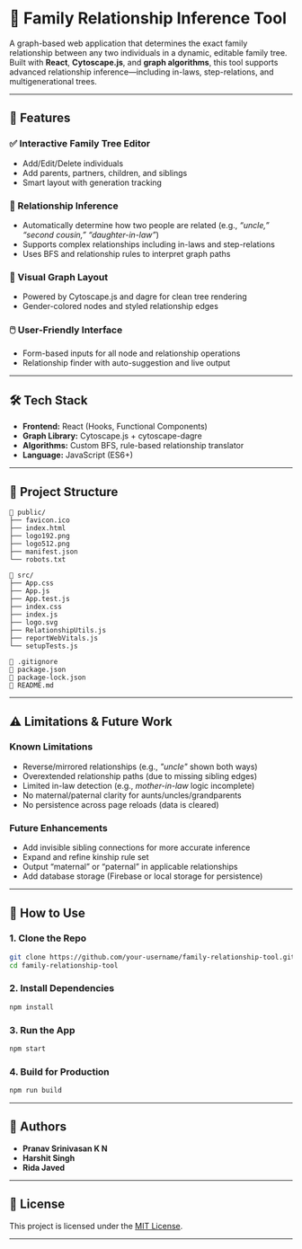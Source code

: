 # 🧬 Family Relationship Inference Tool

A graph-based web application that determines the exact family relationship between any two individuals in a dynamic, editable family tree. Built with **React**, **Cytoscape.js**, and **graph algorithms**, this tool supports advanced relationship inference—including in-laws, step-relations, and multigenerational trees.

---

## 🚀 Features

### ✅ Interactive Family Tree Editor
- Add/Edit/Delete individuals
- Add parents, partners, children, and siblings
- Smart layout with generation tracking

### 🧠 Relationship Inference
- Automatically determine how two people are related (e.g., *“uncle,” “second cousin,” “daughter-in-law”*)
- Supports complex relationships including in-laws and step-relations
- Uses BFS and relationship rules to interpret graph paths

### 🧩 Visual Graph Layout
- Powered by Cytoscape.js and dagre for clean tree rendering
- Gender-colored nodes and styled relationship edges

### 🖱️ User-Friendly Interface
- Form-based inputs for all node and relationship operations
- Relationship finder with auto-suggestion and live output

---

## 🛠️ Tech Stack

- **Frontend:** React (Hooks, Functional Components)
- **Graph Library:** Cytoscape.js + cytoscape-dagre
- **Algorithms:** Custom BFS, rule-based relationship translator
- **Language:** JavaScript (ES6+)

---


## 📂 Project Structure

```
📁 public/
├── favicon.ico
├── index.html
├── logo192.png
├── logo512.png
├── manifest.json
└── robots.txt

📁 src/
├── App.css
├── App.js
├── App.test.js
├── index.css
├── index.js
├── logo.svg
├── RelationshipUtils.js
├── reportWebVitals.js
└── setupTests.js

📄 .gitignore
📄 package.json
📄 package-lock.json
📄 README.md
```

---

## ⚠️ Limitations & Future Work

### Known Limitations
- Reverse/mirrored relationships (e.g., *"uncle"* shown both ways)
- Overextended relationship paths (due to missing sibling edges)
- Limited in-law detection (e.g., *mother-in-law* logic incomplete)
- No maternal/paternal clarity for aunts/uncles/grandparents
- No persistence across page reloads (data is cleared)

### Future Enhancements
- Add invisible sibling connections for more accurate inference
- Expand and refine kinship rule set
- Output “maternal” or “paternal” in applicable relationships
- Add database storage (Firebase or local storage for persistence)

---

## 🧭 How to Use

### 1. Clone the Repo
```bash
git clone https://github.com/your-username/family-relationship-tool.git
cd family-relationship-tool
```

### 2. Install Dependencies
```bash
npm install
```

### 3. Run the App
```bash
npm start
```

### 4. Build for Production
```bash
npm run build
```

---

## 👥 Authors

- **Pranav Srinivasan K N** 
- **Harshit Singh**  
- **Rida Javed** 
---

## 📄 License

This project is licensed under the [MIT License](LICENSE).

---

